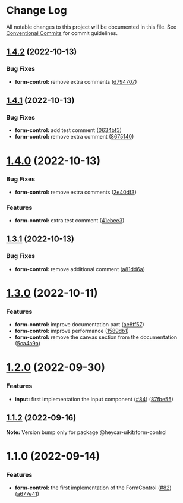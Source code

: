 # Change Log

All notable changes to this project will be documented in this file.
See [Conventional Commits](https://conventionalcommits.org) for commit guidelines.

## [1.4.2](https://github.com/hey-car/heycar-uikit/compare/@heycar-uikit/form-control@1.4.1...@heycar-uikit/form-control@1.4.2) (2022-10-13)


### Bug Fixes

* **form-control:** remove extra comments ([d794707](https://github.com/hey-car/heycar-uikit/commit/d7947079cf4d29036663996d1e67b8b8c590fb0f))





## [1.4.1](https://github.com/hey-car/heycar-uikit/compare/@heycar-uikit/form-control@1.4.0...@heycar-uikit/form-control@1.4.1) (2022-10-13)


### Bug Fixes

* **form-control:** add test comment ([0634bf3](https://github.com/hey-car/heycar-uikit/commit/0634bf303a01d27a86d174bf08f3b416a434fb87))
* **form-control:** remove extra comment ([8675140](https://github.com/hey-car/heycar-uikit/commit/867514060f97e2764fc56c2cde4d5cfdb7f4a55a))





# [1.4.0](https://github.com/hey-car/heycar-uikit/compare/@heycar-uikit/form-control@1.3.1...@heycar-uikit/form-control@1.4.0) (2022-10-13)


### Bug Fixes

* **form-control:** remove extra comments ([2e40df3](https://github.com/hey-car/heycar-uikit/commit/2e40df3d40651418e401b396f9a268cde4f14d97))


### Features

* **form-control:** extra test comment ([41ebee3](https://github.com/hey-car/heycar-uikit/commit/41ebee31e0262e316c7822609314f152cfb76a1d))





## [1.3.1](https://github.com/hey-car/heycar-uikit/compare/@heycar-uikit/form-control@1.3.0...@heycar-uikit/form-control@1.3.1) (2022-10-13)


### Bug Fixes

* **form-control:** remove additional comment ([a81dd6a](https://github.com/hey-car/heycar-uikit/commit/a81dd6af6d51708f25fb8f512cd19a54bd7414e9))





# [1.3.0](https://github.com/hey-car/heycar-uikit/compare/@heycar-uikit/form-control@1.2.0...@heycar-uikit/form-control@1.3.0) (2022-10-11)


### Features

* **form-control:** improve documentation part ([ae8ff57](https://github.com/hey-car/heycar-uikit/commit/ae8ff5767a3d6a723c2ceb896ed300d124eb81dc))
* **form-control:** improve performance ([1589db1](https://github.com/hey-car/heycar-uikit/commit/1589db1849a8ae8ca1e518b8a587707431ea9681))
* **form-control:** remove the canvas section from the documentation ([5ca4a9a](https://github.com/hey-car/heycar-uikit/commit/5ca4a9a2ea4b66fa0a3a961fcdeef5e3167f6c25))





# [1.2.0](https://github.com/hey-car/heycar-uikit/compare/@heycar-uikit/form-control@1.1.2...@heycar-uikit/form-control@1.2.0) (2022-09-30)


### Features

* **input:**  first implementation the input component ([#84](https://github.com/hey-car/heycar-uikit/issues/84)) ([87fbe55](https://github.com/hey-car/heycar-uikit/commit/87fbe5549048e44006781092e9e5707b6e63534d))





## [1.1.2](https://github.com/hey-car/heycar-uikit/compare/@heycar-uikit/form-control@1.1.0...@heycar-uikit/form-control@1.1.2) (2022-09-16)

**Note:** Version bump only for package @heycar-uikit/form-control





# 1.1.0 (2022-09-14)


### Features

* **form-control:** the first implementation of the FormControl ([#82](https://github.com/hey-car/heycar-uikit/issues/82)) ([a677e41](https://github.com/hey-car/heycar-uikit/commit/a677e416511f411ee1389e42081963dd127254a9))
